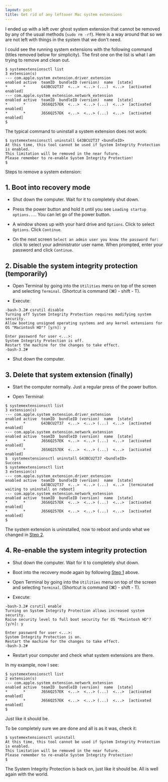 ```yaml
---
layout: post
title: Get rid of any leftover Mac system extensions
---
```


I ended up with a left over ghost system extension that cannot be removed by any of the usual methods (`sudo rm -rf`). Here is a way around that so we are not left with things in the system that we don't need.


I could see the running system extensions with the following command (titles removed below for simplicity). The first one on the list is what I am trying to remove and clean out.
```
$ systemextensionsctl list
3 extension(s)
--- com.apple.system_extension.driver_extension
enabled active  teamID  bundleID (version)  name  [state]
*       *       G43BCU2T37  <...>  <...> (...)  <...>  [activated enabled]
--- com.apple.system_extension.network_extension
enabled active  teamID  bundleID (version)  name  [state]
*       *       J6S6Q257EK  <...>  <...> (...)  <...>  [activated enabled]
*       *       J6S6Q257EK  <...>  <...> (...)  <...>  [activated enabled]
$
```
The typical command to uninstall a system extension does not work:
```
$ systemextensionsctl uninstall G43BCU2T37 <bundleID>
At this time, this tool cannot be used if System Integrity Protection is enabled.
This limitation will be removed in the near future.
Please remember to re-enable System Integrity Protection!
$
```

Steps to remove a system extension:

## 1. Boot into recovery mode

- Shut down the computer. Wait for it to completely shut down.

- Press the power button and hold it until you see `Loading startup options...`. You can let go of the power button.

- A window shows up with your hard drive and `Options`. Click to select `Options`. Click `Continue`.

- On the next screen `Select an admin user you know the password for:` click to select your administrator user name. When prompted, enter your password and click `Continue`.

## 2. Disable the system integrity protection (temporarily)

- Open Terminal by going into the `Utilities` menu on top of the screen and selecting `Terminal`. (Shortcut is command (⌘) - shift - T).

- Execute:

```
-bash-3.2# csrutil disable
Turning off System Integrity Protection requires modifying system security.
Allow booting unsigned operating systems and any kernel extensions for OS "Macintosh HD"? [y/n]: y

Enter password for user <...>:
System Integrity Protection is off.
Restart the machine for the changes to take effect.
-bash-3.2#
```

- Shut down the computer.

## 3. Delete that system extension (finally)

- Start the computer normally. Just a regular press of the power button.

- Open Terminal:

```
$ systemextensionsctl list
3 extension(s)
--- com.apple.system_extension.driver_extension
enabled active  teamID  bundleID (version)  name  [state]
*       *       G43BCU2T37  <...>  <...> (...)  <...>  [activated enabled]
--- com.apple.system_extension.network_extension
enabled active  teamID  bundleID (version)  name  [state]
*       *       J6S6Q257EK  <...>  <...> (...)  <...>  [activated enabled]
*       *       J6S6Q257EK  <...>  <...> (...)  <...>  [activated enabled]
$  systemextensionsctl uninstall G43BCU2T37 <bundleID>
Success
$ systemextensionsctl list
3 extension(s)
--- com.apple.system_extension.driver_extension
enabled active  teamID  bundleID (version)  name  [state]
                G43BCU2T37  <...>  <...> (...)  <...>  [terminated waiting to uninstall on reboot]
--- com.apple.system_extension.network_extension
enabled active  teamID  bundleID (version)  name  [state]
*       *       J6S6Q257EK  <...>  <...> (...)  <...>  [activated enabled]
*       *       J6S6Q257EK  <...>  <...> (...)  <...>  [activated enabled]
$
```
The system extension is uninstalled, now to reboot and undo what we changed in [Step 2](#2-disable-the-system-integrity-protection-temporarily).

## 4. Re-enable the system integrity protection

- Shut down the computer. Wait for it to completely shut down.

- Boot into the recovery mode again by following [Step 1](#1-boot-into-recovery-mode) above.

- Open Terminal by going into the `Utilities` menu on top of the screen and selecting `Terminal`. (Shortcut is command (⌘) - shift - T).

- Execute:

```
-bash-3.2# csrutil enable
Turning on System Integrity Protection allows increased system security.
Raise security level to full boot security for OS "Macintosh HD"? [y/n]: y

Enter password for user <...>:
System Integrity Protection is on.
Restart the machine for the changes to take effect.
-bash-3.2#
```

- Restart your computer and check what system extensions are there.

In my example, now I see:
```
$ systemextensionsctl list
2 extension(s)
--- com.apple.system_extension.network_extension
enabled active  teamID  bundleID (version)  name  [state]
*       *       J6S6Q257EK  <...>  <...> (...)  <...>  [activated enabled]
*       *       J6S6Q257EK  <...>  <...> (...)  <...>  [activated enabled]
$
```

Just like it should be.

To be completely sure we are done and all is as it was, check it:
```
$ systemextensionsctl uninstall
At this time, this tool cannot be used if System Integrity Protection is enabled.
This limitation will be removed in the near future.
Please remember to re-enable System Integrity Protection!
$
```

The System Integrity Protection is back on, just like it should be. All is well again with the world.
